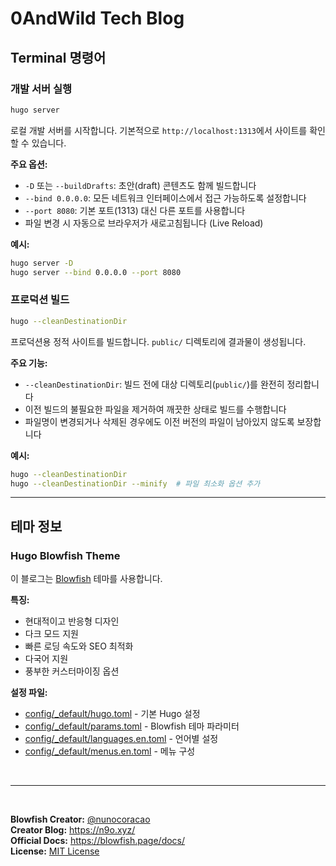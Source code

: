 # 0AndWild Tech Blog

## Terminal 명령어

### 개발 서버 실행

```bash
hugo server
```

로컬 개발 서버를 시작합니다. 기본적으로 `http://localhost:1313`에서 사이트를 확인할 수 있습니다.

**주요 옵션:**

- `-D` 또는 `--buildDrafts`: 초안(draft) 콘텐츠도 함께 빌드합니다
- `--bind 0.0.0.0`: 모든 네트워크 인터페이스에서 접근 가능하도록 설정합니다
- `--port 8080`: 기본 포트(1313) 대신 다른 포트를 사용합니다
- 파일 변경 시 자동으로 브라우저가 새로고침됩니다 (Live Reload)

**예시:**


```bash
hugo server -D
hugo server --bind 0.0.0.0 --port 8080
```

### 프로덕션 빌드

```bash
hugo --cleanDestinationDir
```

프로덕션용 정적 사이트를 빌드합니다. `public/` 디렉토리에 결과물이 생성됩니다.

**주요 기능:**

- `--cleanDestinationDir`: 빌드 전에 대상 디렉토리(`public/`)를 완전히 정리합니다
- 이전 빌드의 불필요한 파일을 제거하여 깨끗한 상태로 빌드를 수행합니다
- 파일명이 변경되거나 삭제된 경우에도 이전 버전의 파일이 남아있지 않도록 보장합니다

**예시:**


```bash
hugo --cleanDestinationDir
hugo --cleanDestinationDir --minify  # 파일 최소화 옵션 추가
```

---

## 테마 정보

### Hugo Blowfish Theme

이 블로그는 [Blowfish](https://blowfish.page/) 테마를 사용합니다.

**특징:**
- 현대적이고 반응형 디자인
- 다크 모드 지원
- 빠른 로딩 속도와 SEO 최적화
- 다국어 지원
- 풍부한 커스터마이징 옵션


**설정 파일:**
- [config/_default/hugo.toml](config/_default/hugo.toml) - 기본 Hugo 설정
- [config/_default/params.toml](config/_default/params.toml) - Blowfish 테마 파라미터
- [config/_default/languages.en.toml](config/_default/languages.en.toml) - 언어별 설정
- [config/_default/menus.en.toml](config/_default/menus.en.toml) - 메뉴 구성

<br/>

---
<br/>

**Blowfish Creator:** [@nunocoracao](https://github.com/nunocoracao)
<br/>
**Creator Blog:** https://n9o.xyz/
<br/>
**Official Docs:** https://blowfish.page/docs/
<br/>
**License:** [MIT License](https://en.wikipedia.org/wiki/MIT_License)